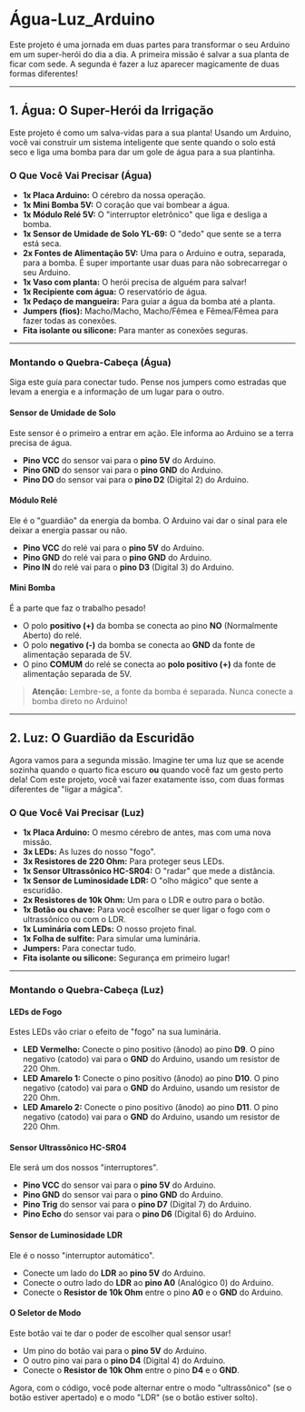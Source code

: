 # Água-Luz_Arduino

Este projeto é uma jornada em duas partes para transformar o seu Arduino em um super-herói do dia a dia. A primeira missão é salvar a sua planta de ficar com sede. A segunda é fazer a luz aparecer magicamente de duas formas diferentes!

---

## 1. Água: O Super-Herói da Irrigação

Este projeto é como um salva-vidas para a sua planta! Usando um Arduino, você vai construir um sistema inteligente que sente quando o solo está seco e liga uma bomba para dar um gole de água para a sua plantinha.

### O Que Você Vai Precisar (Água)

* **1x Placa Arduino:** O cérebro da nossa operação.
* **1x Mini Bomba 5V:** O coração que vai bombear a água.
* **1x Módulo Relé 5V:** O "interruptor eletrônico" que liga e desliga a bomba.
* **1x Sensor de Umidade de Solo YL-69:** O "dedo" que sente se a terra está seca.
* **2x Fontes de Alimentação 5V:** Uma para o Arduino e outra, separada, para a bomba. É super importante usar duas para não sobrecarregar o seu Arduino.
* **1x Vaso com planta:** O herói precisa de alguém para salvar!
* **1x Recipiente com água:** O reservatório de água.
* **1x Pedaço de mangueira:** Para guiar a água da bomba até a planta.
* **Jumpers (fios):** Macho/Macho, Macho/Fêmea e Fêmea/Fêmea para fazer todas as conexões.
* **Fita isolante ou silicone:** Para manter as conexões seguras.

---

### Montando o Quebra-Cabeça (Água)

Siga este guia para conectar tudo. Pense nos jumpers como estradas que levam a energia e a informação de um lugar para o outro.

#### Sensor de Umidade de Solo

Este sensor é o primeiro a entrar em ação. Ele informa ao Arduino se a terra precisa de água.

-   **Pino VCC** do sensor vai para o **pino 5V** do Arduino.
-   **Pino GND** do sensor vai para o **pino GND** do Arduino.
-   **Pino DO** do sensor vai para o **pino D2** (Digital 2) do Arduino.

#### Módulo Relé

Ele é o "guardião" da energia da bomba. O Arduino vai dar o sinal para ele deixar a energia passar ou não.

-   **Pino VCC** do relé vai para o **pino 5V** do Arduino.
-   **Pino GND** do relé vai para o **pino GND** do Arduino.
-   **Pino IN** do relé vai para o **pino D3** (Digital 3) do Arduino.

#### Mini Bomba

É a parte que faz o trabalho pesado!

-   O polo **positivo (+)** da bomba se conecta ao pino **NO** (Normalmente Aberto) do relé.
-   O polo **negativo (-)** da bomba se conecta ao **GND** da fonte de alimentação separada de 5V.
-   O pino **COMUM** do relé se conecta ao **polo positivo (+)** da fonte de alimentação separada de 5V.

> **Atenção:** Lembre-se, a fonte da bomba é separada. Nunca conecte a bomba direto no Arduino!

---

## 2. Luz: O Guardião da Escuridão

Agora vamos para a segunda missão. Imagine ter uma luz que se acende sozinha quando o quarto fica escuro **ou** quando você faz um gesto perto dela! Com este projeto, você vai fazer exatamente isso, com duas formas diferentes de "ligar a mágica".

### O Que Você Vai Precisar (Luz)

* **1x Placa Arduino:** O mesmo cérebro de antes, mas com uma nova missão.
* **3x LEDs:** As luzes do nosso "fogo".
* **3x Resistores de 220 Ohm:** Para proteger seus LEDs.
* **1x Sensor Ultrassônico HC-SR04:** O "radar" que mede a distância.
* **1x Sensor de Luminosidade LDR:** O "olho mágico" que sente a escuridão.
* **2x Resistores de 10k Ohm:** Um para o LDR e outro para o botão.
* **1x Botão ou chave:** Para você escolher se quer ligar o fogo com o ultrassônico ou com o LDR.
* **1x Luminária com LEDs:** O nosso projeto final.
* **1x Folha de sulfite:** Para simular uma luminária.
* **Jumpers:** Para conectar tudo.
* **Fita isolante ou silicone:** Segurança em primeiro lugar!

---

### Montando o Quebra-Cabeça (Luz)

#### LEDs de Fogo

Estes LEDs vão criar o efeito de "fogo" na sua luminária.

-   **LED Vermelho:** Conecte o pino positivo (ânodo) ao pino **D9**. O pino negativo (catodo) vai para o **GND** do Arduino, usando um resistor de 220 Ohm.
-   **LED Amarelo 1:** Conecte o pino positivo (ânodo) ao pino **D10**. O pino negativo (catodo) vai para o **GND** do Arduino, usando um resistor de 220 Ohm.
-   **LED Amarelo 2:** Conecte o pino positivo (ânodo) ao pino **D11**. O pino negativo (catodo) vai para o **GND** do Arduino, usando um resistor de 220 Ohm.

#### Sensor Ultrassônico HC-SR04

Ele será um dos nossos "interruptores".

-   **Pino VCC** do sensor vai para o **pino 5V** do Arduino.
-   **Pino GND** do sensor vai para o **pino GND** do Arduino.
-   **Pino Trig** do sensor vai para o **pino D7** (Digital 7) do Arduino.
-   **Pino Echo** do sensor vai para o **pino D6** (Digital 6) do Arduino.

#### Sensor de Luminosidade LDR

Ele é o nosso "interruptor automático".

-   Conecte um lado do **LDR** ao **pino 5V** do Arduino.
-   Conecte o outro lado do **LDR** ao **pino A0** (Analógico 0) do Arduino.
-   Conecte o **Resistor de 10k Ohm** entre o pino **A0** e o **GND** do Arduino.

#### O Seletor de Modo

Este botão vai te dar o poder de escolher qual sensor usar!

-   Um pino do botão vai para o **pino 5V** do Arduino.
-   O outro pino vai para o **pino D4** (Digital 4) do Arduino.
-   Conecte o **Resistor de 10k Ohm** entre o pino **D4** e o **GND**.

Agora, com o código, você pode alternar entre o modo "ultrassônico" (se o botão estiver apertado) e o modo "LDR" (se o botão estiver solto).
